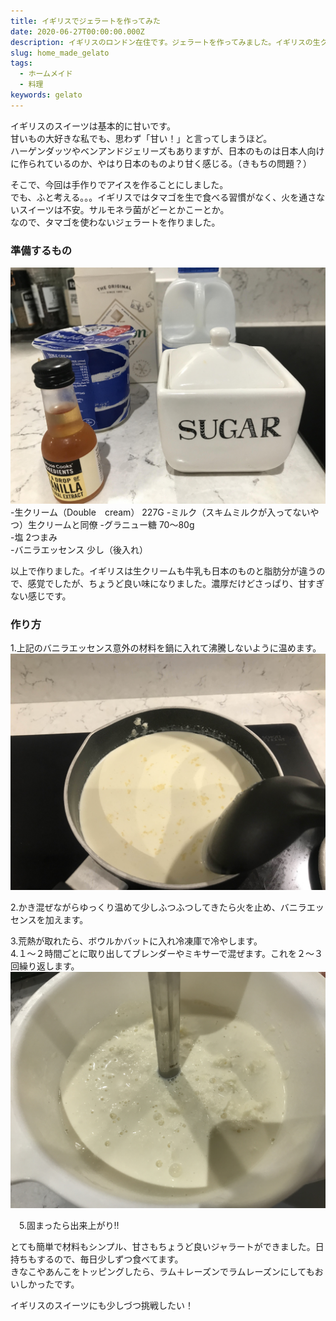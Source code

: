 ```yaml
---
title: イギリスでジェラートを作ってみた
date: 2020-06-27T00:00:00.000Z
description: イギリスのロンドン在住です。ジェラートを作ってみました。イギリスの生クリームの説明も加えています。
slug: home_made_gelato
tags: 
  - ホームメイド
  - 料理
keywords: gelato
---
```

イギリスのスイーツは基本的に甘いです。  
甘いもの大好きな私でも、思わず「甘い！」と言ってしまうほど。  
ハーゲンダッツやベンアンドジェリーズもありますが、日本のものは日本人向けに作られているのか、やはり日本のものより甘く感じる。（きもちの問題？）  

そこで、今回は手作りでアイスを作ることにしました。  
でも、ふと考える。。。イギリスではタマゴを生で食べる習慣がなく、火を通さないスイーツは不安。サルモネラ菌がどーとかこーとか。  
なので、タマゴを使わないジェラートを作りました。  

### 準備するもの  
 ![ジェラート材料](IMG_1302.jpg)
-生クリーム（Double　cream） 227G 
-ミルク（スキムミルクが入ってないやつ）生クリームと同僚
-グラニュー糖  70〜80g  
-塩  2つまみ   
-バニラエッセンス 少し（後入れ）  

 以上で作りました。イギリスは生クリームも牛乳も日本のものと脂肪分が違うので、感覚でしたが、ちょうど良い味になりました。濃厚だけどさっぱり、甘すぎない感じです。　 
 
 ### 作り方 
1.上記のバニラエッセンス意外の材料を鍋に入れて沸騰しないように温めます。  
 ![ジェラート工程１](IMG_1303.jpg)

 2.かき混ぜながらゆっくり温めて少しふつふつしてきたら火を止め、バニラエッセンスを加えます。  

 3.荒熱が取れたら、ボウルかバットに入れ冷凍庫で冷やします。  
 4.１〜２時間ごとに取り出してブレンダーやミキサーで混ぜます。これを２〜３回繰り返します。  
  ![ジェラート工程２](IMG_1307.jpg)  

　5.固まったら出来上がり!!  

とても簡単で材料もシンプル、甘さもちょうど良いジャラートができました。日持ちもするので、毎日少しずつ食べてます。  
きなこやあんこをトッピングしたら、ラム＋レーズンでラムレーズンにしてもおいしかったです。  
  
イギリスのスイーツにも少しづつ挑戦したい！
